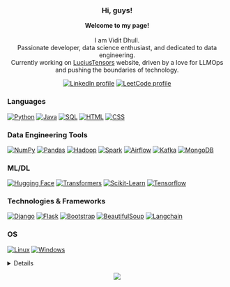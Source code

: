 <h3 align="center">Hi, guys!</h3>

<p align="center">
    <b>Welcome to my page!</b><br><br>
        I am Vidit Dhull.<br>
        Passionate developer, data science enthusiast, and dedicated to data engineering.<br>
        Currently working on <a href="https://luciustensors.com/">LuciusTensors</a> website, driven by a love for LLMOps and pushing the boundaries of technology.<br>
</p>
<p align="center">
    <a href="https://www.linkedin.com/in/vidit-dhull-045665236"><img src="https://img.shields.io/badge/linkedin-black?style=for-the-badge&logo=linkedin" alt="LinkedIn profile"></a>
    <a href="https://leetcode.com/Vidit_Dhull/"><img src="https://img.shields.io/badge/leetcode-black?style=for-the-badge&logo=leetcode" alt="LeetCode profile"></a>
</p>

### Languages
[![Python](https://img.shields.io/badge/python-black?style=for-the-badge&logo=python)](https://github.com/viditdhull)
[![Java](https://img.shields.io/badge/java-black?style=for-the-badge&logo=openjdk)](https://github.com/viditdhull)
[![SQL](https://img.shields.io/badge/sql-black?style=for-the-badge&logo=mysql)](https://github.com/viditdhull)
[![HTML](https://img.shields.io/badge/html-black?style=for-the-badge&logo=html5)](https://github.com/viditdhull)
[![CSS](https://img.shields.io/badge/css-black?style=for-the-badge&logo=css3)](https://github.com/viditdhull)

### Data Engineering Tools
[![NumPy](https://img.shields.io/badge/numpy-black?style=for-the-badge&logo=numpy)](https://github.com/viditdhull)
[![Pandas](https://img.shields.io/badge/pandas-black?style=for-the-badge&logo=pandas)](https://github.com/viditdhull)
[![Hadoop](https://img.shields.io/badge/Hadoop-black?style=for-the-badge&logo=Apache%20Hadoop)](https://github.com/viditdhull)
[![Spark](https://img.shields.io/badge/Spark-black?style=for-the-badge&logo=Apache%20Spark)](https://github.com/viditdhull)
[![Airflow](https://img.shields.io/badge/Airflow-black?style=for-the-badge&logo=Apache%20Airflow)](https://github.com/viditdhull)
[![Kafka](https://img.shields.io/badge/Kafka-black?style=for-the-badge&logo=Apache%20Kafka)](https://github.com/viditdhull)
[![MongoDB](https://img.shields.io/badge/mongodb-black?style=for-the-badge&logo=mongodb)](https://github.com/viditdhull)

### ML/DL
[![Hugging Face](https://img.shields.io/badge/Hugging%20Face-black?style=for-the-badge&logo=hugging%20face)](https://github.com/viditdhull)
[![Transformers](https://img.shields.io/badge/Transformers-black?style=for-the-badge&logo=rust)](https://github.com/viditdhull)
[![Scikit-Learn](https://img.shields.io/badge/scikit--learn-black?style=for-the-badge&logo=scikit-learn)](https://github.com/viditdhull)
[![Tensorflow](https://img.shields.io/badge/Tensorflow-black?style=for-the-badge&logo=tensorflow)](https://github.com/viditdhull)

### Technologies & Frameworks
[![Django](https://img.shields.io/badge/django-black?style=for-the-badge&logo=django)](https://github.com/viditdhull)
[![Flask](https://img.shields.io/badge/Flask-black?style=for-the-badge&logo=flask)](https://github.com/viditdhull)
[![Bootstrap](https://img.shields.io/badge/bootstrap-black?style=for-the-badge&logo=bootstrap)](https://github.com/viditdhull)
[![BeautifulSoup](https://img.shields.io/badge/beautifulsoup-black?style=for-the-badge&logo=beautifulsoup)](https://github.com/viditdhull)
[![Langchain](https://img.shields.io/badge/langchain-black?style=for-the-badge&logo=langchain)](https://github.com/viditdhull)

### OS
[![Linux](https://img.shields.io/badge/linux-black?style=for-the-badge&logo=Linux)](https://github.com/viditdhull)
[![Windows](https://img.shields.io/badge/Windows-black?style=for-the-badge&logo=Windows)](https://github.com/viditdhull)

<details>
<p align="center">
  <a href="https://github.com/viditdhull">
    <img src="http://github-profile-summary-cards.vercel.app/api/cards/profile-details?username=viditdhull&theme=transparent" />
  </a>
  <a href="https://github.com/viditdhull">
    <img src="https://github-readme-streak-stats.herokuapp.com/?user=viditdhull&hide_border=true&card_width=338&theme=transparent" />
  </a>
  <a href="https://github.com/viditdhull">
    <img src="http://github-profile-summary-cards.vercel.app/api/cards/stats?username=viditdhull&theme=transparent" />
  </a>
</p>
</details>

<p align="center">
  <a href="https://github.com/viditdhull">
    <img src="https://komarev.com/ghpvc/?username=viditdhull&color=blue&style=flat)" />
  </a>
</p>
<!--

- 🔭 I’m currently working on ...
- 🌱 I’m currently learning ...
- 👯 I’m looking to collaborate on ...
- 🤔 I’m looking for help with ...
- 💬 Ask me about ...
- 📫 How to reach me: ...
- 😄 Pronouns: ...
- ⚡ Fun fact: ...
-->

